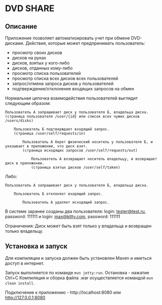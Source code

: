 # DVD SHARE

## Описание

Приложение позволяет автоматизировать учет при обмене DVD-дисками.
Действия, которые может предпринимать пользователь:

* просмотр своих дисков
* дисков на руках
* дисков, взятых у кого-либо
* дисков, отданных кому-либо
* просмотр списка пользователей
* просмотр списка всех дисков всех пользователей
* запрос/отмена запроса дисков у пользователей
* подтверждение/отклонение входящих запросов на обмен

Нормальная цепочка взаимодействия пользователей выглядит следующим образом:

    Пользователь А запрашивает диск у пользователя Б, владельца диска.
    (страница пользователя /user/{id} или список всех чужих дисков /users/disks)

        Пользователь Б подтверждает входящий запрос.
        (страница /user/self/requests/in)

            Пользователь А берет физический носитель у пользователя Б, и указывает в приложении, что диск взят.
            (страница исходящих запросов /user/self/requests/out)

                Пользователь А возвращает носитель владельцу, и возвращает диск в приложении.
                (страница взятых дисков /user/self/taken)

Либо:

    Пользователь А запрашивает диск у пользователя Б, владельца диска.

        Пользователь Б отклоняет входящий запрос.

            Пользователь А удаляет исходящий запрос.

В системе заранее созданы два пользователя:
login: tester@test.ru, password: 111111 и 
login: max@kitty.com, password: 111111

Ограничения:
Диск может быть взят только у владельца и возвращен только владельцу.

## Установка и запуск

Для компиляции и запуска должен быть установлен Maven и иметься доступ в интернет.

Запуск выполняется по команде `mvn jetty:run`.
Остановка - нажатие Ctrl+C
Компиляция и сборка файла .war осуществляется командой `mvn clean install`.

Подключение к приложению - http://localhost:8080 или http://127.0.0.1:8080

